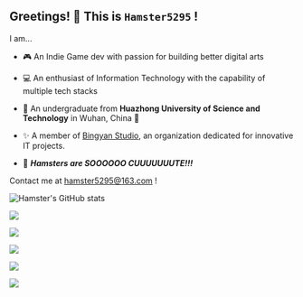 ## Greetings! 👋 This is `Hamster5295` !
I am...  
* 🎮 An Indie Game dev with passion for building better digital arts   

* 💻 An enthusiast of Information Technology with the capability of multiple tech stacks  

* 📖 An undergraduate from **Huazhong University of Science and Technology** in Wuhan, China 📖  

* ✨ A member of [Bingyan Studio](https://github.com/BingyanStudio), an organization dedicated for innovative IT projects.  
  
* 🐹 ***Hamsters are SOOOOOO CUUUUUUUTE!!!***

Contact me at <hamster5295@163.com> !  

  
![Hamster's GitHub stats](https://github-readme-stats.vercel.app/api?username=hamster5295&count_private=true)

<p align="left">
  <a href="https://skillicons.dev">
    <img src="https://skillicons.dev/icons?i=cs,unity,godot&theme=light" />
  </a>
</p>
<p align="left">
  <a href="https://skillicons.dev">
    <img src="https://skillicons.dev/icons?i=html,css,js,ts,nodejs,vue,electron&theme=light" />
  </a>
</p>
<p align="left">
  <a href="https://skillicons.dev">
    <img src="https://skillicons.dev/icons?i=java,kotlin,androidstudio&theme=light" />
  </a>
</p>
<p align="left">
  <a href="https://skillicons.dev">
    <img src="https://skillicons.dev/icons?i=c,cpp,go,rust&theme=light" />
  </a>
</p>
<p align="left">
  <a href="https://skillicons.dev">
    <img src="https://skillicons.dev/icons?i=matlab,py,pytorch,sklearn&theme=light" />
  </a>
</p>
